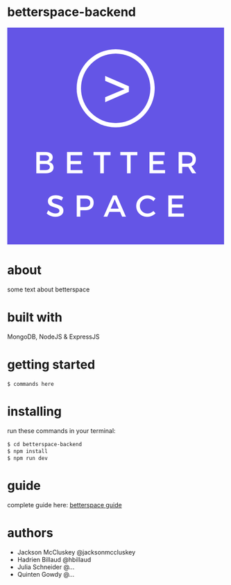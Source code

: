 # betterspace-backend
![](Betterspace.png)

# about
some text about betterspace

# built with
MongoDB, NodeJS & ExpressJS

# getting started
```
$ commands here
```

# installing
run these commands in your terminal:
```
$ cd betterspace-backend
$ npm install
$ npm run dev
```

# guide
complete guide here: [betterspace guide](https://google.com)

# authors
- Jackson McCluskey @jacksonmccluskey
- Hadrien Billaud @hbillaud
- Julia Schneider @...
- Quinten Gowdy @...

